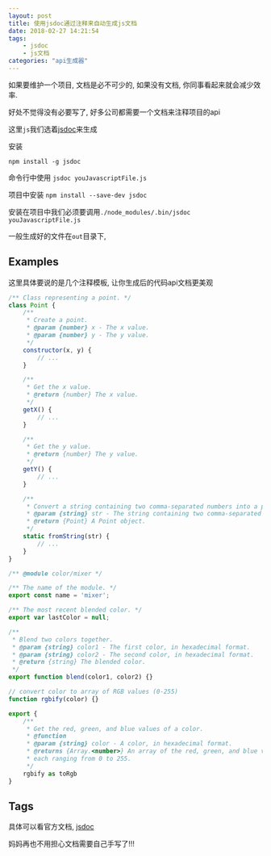 ```yaml
---
layout: post
title: 使用jsdoc通过注释来自动生成js文档
date: 2018-02-27 14:21:54
tags:
    - jsdoc
    - js文档
categories: "api生成器"
---
```


如果要维护一个项目,  文档是必不可少的, 如果没有文档, 你同事看起来就会减少效率.

好处不觉得没有必要写了, 好多公司都需要一个文档来注释项目的api

这里`js`我们选着[jsdoc](https://github.com/jsdoc3/jsdoc)来生成

安装

`npm install -g jsdoc`

命令行中使用
`jsdoc youJavascriptFile.js`

项目中安装
`npm install --save-dev jsdoc`

安装在项目中我们必须要调用`./node_modules/.bin/jsdoc youJavascriptFile.js`

一般生成好的文件在`out`目录下, 

## Examples

这里具体要说的是几个注释模板, 让你生成后的代码api文档更美观

```javascript
/** Class representing a point. */
class Point {
    /**
     * Create a point.
     * @param {number} x - The x value.
     * @param {number} y - The y value.
     */
    constructor(x, y) {
        // ...
    }

    /**
     * Get the x value.
     * @return {number} The x value.
     */
    getX() {
        // ...
    }

    /**
     * Get the y value.
     * @return {number} The y value.
     */
    getY() {
        // ...
    }

    /**
     * Convert a string containing two comma-separated numbers into a point.
     * @param {string} str - The string containing two comma-separated numbers.
     * @return {Point} A Point object.
     */
    static fromString(str) {
        // ...
    }
}

/** @module color/mixer */

/** The name of the module. */
export const name = 'mixer';

/** The most recent blended color. */
export var lastColor = null;

/**
 * Blend two colors together.
 * @param {string} color1 - The first color, in hexadecimal format.
 * @param {string} color2 - The second color, in hexadecimal format.
 * @return {string} The blended color.
 */
export function blend(color1, color2) {}

// convert color to array of RGB values (0-255)
function rgbify(color) {}

export {
    /**
     * Get the red, green, and blue values of a color.
     * @function
     * @param {string} color - A color, in hexadecimal format.
     * @returns {Array.<number>} An array of the red, green, and blue values,
     * each ranging from 0 to 255.
     */
    rgbify as toRgb
}

```

## Tags

具体可以看官方文档, [jsdoc](http://usejsdoc.org/)

妈妈再也不用担心文档需要自己手写了!!!
